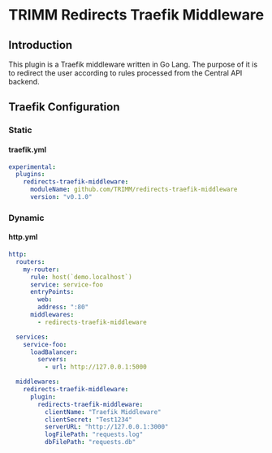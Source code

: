 # TRIMM Redirects Traefik Middleware

## Introduction
This plugin is a Traefik middleware written in Go Lang.
The purpose of it is to redirect the user according to rules processed from the Central API backend.

## Traefik Configuration

### Static
#### traefik.yml

```yaml
experimental:
  plugins:
    redirects-traefik-middleware:
      moduleName: github.com/TRIMM/redirects-traefik-middleware
      version: "v0.1.0"
```

### Dynamic
#### http.yml

```yaml
http:
  routers:
    my-router:
      rule: host(`demo.localhost`)
      service: service-foo
      entryPoints:
        web:
        address: ":80"
      middlewares:
        - redirects-traefik-middleware

  services:
    service-foo:
      loadBalancer:
        servers:
          - url: http://127.0.0.1:5000

  middlewares:
    redirects-traefik-middleware:
      plugin:
        redirects-traefik-middleware:
          clientName: "Traefik Middleware"
          clientSecret: "Test1234"
          serverURL: "http://127.0.0.1:3000"
          logFilePath: "requests.log"
          dbFilePath: "requests.db"
```